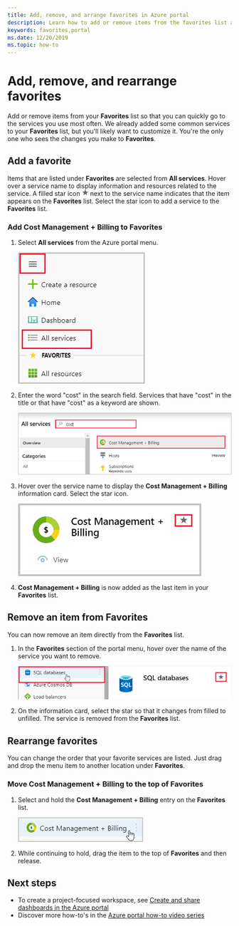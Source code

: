 ```yaml
---
title: Add, remove, and arrange favorites in Azure portal
description: Learn how to add or remove items from the favorites list and rearrange the order of items
keywords: favorites,portal
ms.date: 12/20/2019
ms.topic: how-to
---
```


# Add, remove, and rearrange favorites

Add or remove items from your **Favorites** list so that you can quickly go to the services you use most often. We already added some common services to your **Favorites** list, but you’ll likely want to customize it. You're the only one who sees the changes you make to **Favorites**.

## Add a favorite

Items that are listed under **Favorites** are selected from **All services**. Hover over a service name to display information and resources related to the service. A filled star icon ![Filled star icon](./media/azure-portal-add-remove-sort-favorites/azure-portal-favorites-graystar.png) next to the service name indicates that the item appears on the **Favorites** list. Select the star icon to add a service to the **Favorites** list.

### Add Cost Management + Billing to Favorites

1. Select **All services** from the Azure portal menu.

    ![Screenshot showing All services selected](./media/azure-portal-add-remove-sort-favorites/azure-portal-favorites-new-all-services.png)

1. Enter the word "cost" in the search field. Services that have "cost" in the title or that have "cost" as a keyword are shown.

   ![Screenshot showing search in All services](./media/azure-portal-add-remove-sort-favorites/azure-portal-favorites-find-service.png)

1. Hover over the service name to display the **Cost Management + Billing** information card. Select the star icon.

   ![Screenshot showing star next to cost management + billing selected](./media/azure-portal-add-remove-sort-favorites/azure-portal-favorites-add.png)

1. **Cost Management + Billing** is now added as the last item in your **Favorites** list.

## Remove an item from Favorites

You can now remove an item directly from the **Favorites** list.

1. In the **Favorites** section of the portal menu, hover over the name of the service you want to remove.

   ![Screenshot showing hover behavior in Favorites](./media/azure-portal-add-remove-sort-favorites/azure-portal-favorites-remove.png)

2. On the information card, select the star so that it changes from filled to unfilled. The service is removed from the **Favorites** list.

## Rearrange favorites

You can change the order that your favorite services are listed. Just drag and drop the menu item to another location under **Favorites**.

### Move Cost Management + Billing to the top of Favorites

1. Select and hold the **Cost Management + Billing** entry on the **Favorites** list.

   ![Screenshot showing cost management + billing selected](./media/azure-portal-add-remove-sort-favorites/azure-portal-favorites-sort.png)

1. While continuing to hold, drag the item to the top of **Favorites** and then release.

## Next steps

* To create a project-focused workspace, see [Create and share dashboards in the Azure portal](../azure-portal/azure-portal-dashboards.md)
* Discover more how-to's in the [Azure portal how-to video series](https://www.youtube.com/playlist?list=PLLasX02E8BPBKgXP4oflOL29TtqTzwhxR)